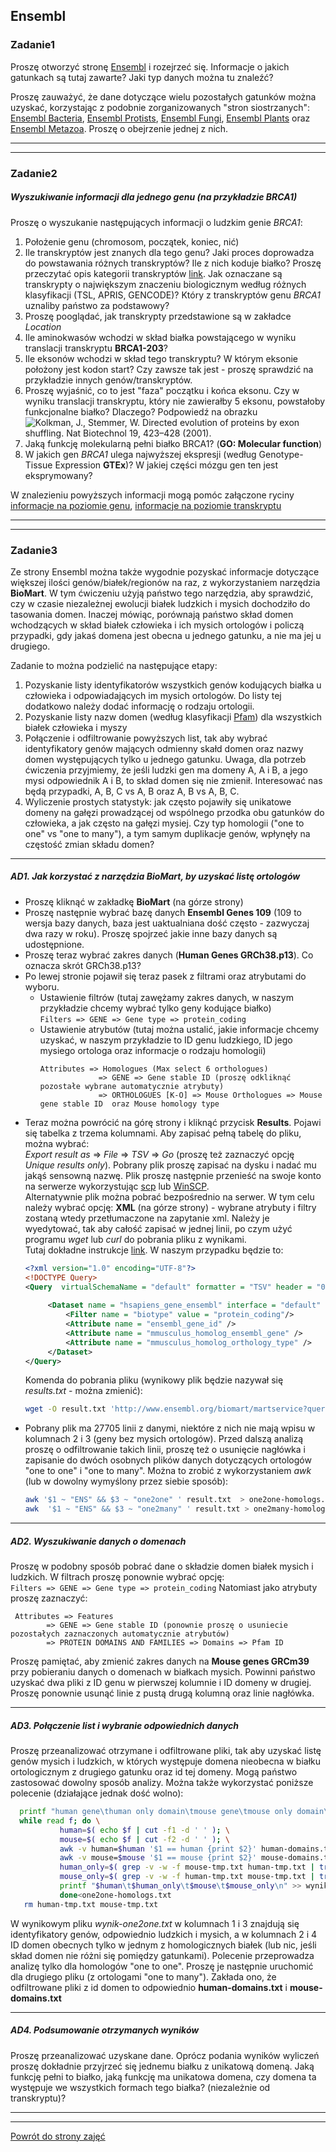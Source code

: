 ## Ensembl  

### Zadanie1 
Proszę otworzyć stronę [Ensembl](https://www.ensembl.org/index.html) i rozejrzeć się. Informacje o jakich gatunkach są tutaj zawarte? 
Jaki typ danych można tu znaleźć? 
  
Proszę zauważyć, że dane dotyczące wielu pozostałych gatunków można uzyskać, korzystając z podobnie zorganizowanych "stron siostrzanych":
 [Ensembl Bacteria](http://bacteria.ensembl.org/index.html), [Ensembl Protists](http://protists.ensembl.org/index.html), 
 [Ensembl Fungi](http://fungi.ensembl.org/index.html), [Ensembl Plants](http://plants.ensembl.org/index.html) oraz 
 [Ensembl Metazoa](http://metazoa.ensembl.org/index.html). Proszę o obejrzenie jednej z nich.    

***
***

### Zadanie2 
##### Wyszukiwanie informacji dla jednego genu (na przykładzie *BRCA1*)
Proszę o wyszukanie następujących informacji o ludzkim genie *BRCA1*:  
 1. Położenie genu (chromosom, początek, koniec, nić)  
 2. Ile transkryptów jest znanych dla tego genu? Jaki proces doprowadza do powstawania różnych transkryptów? 
 Ile z nich koduje białko? Proszę przeczytać opis kategorii transkryptów
  [link](https://www.ensembl.org/info/genome/genebuild/transcript_quality_tags.html#tsl). Jak oznaczane są transkrypty o 
  największym znaczeniu biologicznym według różnych klasyfikacji (TSL, APRIS, GENCODE)? Który z transkryptów genu *BRCA1* uznaliby
   państwo za podstawowy?
 3. Proszę pooglądać, jak transkrypty przedstawione są w zakładce *Location*   
 4. Ile aminokwasów wchodzi w skład białka powstającego w wyniku translacji transkryptu **BRCA1-203**?
 5. Ile eksonów wchodzi w skład tego transkryptu? W którym eksonie położony jest kodon start? Czy zawsze tak jest - 
 proszę sprawdzić na przykładzie innych genów/transkryptów.  
 6. Proszę wyjaśnić, co to jest "faza" początku i końca eksonu. Czy w wyniku translacji transkryptu, który nie zawierałby 5 eksonu, 
 powstałoby funkcjonalne białko? Dlaczego? Podpowiedź na obrazku ![*Kolkman, J., Stemmer, W. Directed evolution of proteins by exon shuffling. Nat Biotechnol 19, 423–428 (2001).*](faza-eksonow.png)
 7. Jaką funkcję molekularną pełni białko BRCA1? (**GO: Molecular function**)
 8. W jakich gen *BRCA1* ulega najwyższej ekspresji (według Genotype-Tissue Expression **GTEx**)? W jakiej części mózgu gen ten jest eksprymowany?

W znalezieniu powyższych informacji mogą pomóc załączone ryciny [informacje na poziomie genu](https://github.com/genomika-2020/genomika/blob/master/cwiczenia1/gene-level.png), [informacje na poziomie transkryptu](https://github.com/genomika-2020/genomika/blob/master/cwiczenia1/transcript-level.png)  
  
***
***
  
 ### Zadanie3
Ze strony Ensembl można także wygodnie pozyskać informacje dotyczące większej ilości genów/białek/regionów na raz, z 
wykorzystaniem narzędzia **BioMart**. W tym ćwiczeniu użyją państwo tego narzędzia, aby sprawdzić, czy w czasie niezależnej 
ewolucji białek ludzkich i mysich dochodziło do tasowania domen. Inaczej mówiąc, porównają państwo skład domen wchodzących w skład 
białek człowieka i ich mysich ortologów i policzą przypadki, gdy jakaś domena jest obecna u jednego gatunku, a nie ma jej u drugiego.    
  
 Zadanie to można podzielić na następujące etapy:  
  1. Pozyskanie listy identyfikatorów wszystkich genów kodujących białka u człowieka i odpowiadających im mysich ortologów. 
  Do listy tej dodatkowo należy dodać informację o rodzaju ortologii.  
  2. Pozyskanie listy nazw domen (według klasyfikacji [Pfam](https://pfam.xfam.org/)) dla wszystkich białek człowieka i myszy
  3. Połączenie i odfiltrowanie powyższych list, tak aby wybrać identyfikatory genów mających odmienny skałd domen oraz nazwy domen 
  występujących tylko u jednego gatunku. Uwaga, dla potrzeb ćwiczenia przyjmiemy, że jeśli ludzki gen ma domeny A, A i B, 
  a jego mysi odpowiednik A i B, to skład domen się nie zmienił. Interesować nas będą przypadki, 
   A, B, C vs A, B oraz A, B vs A, B, C.   
  4. Wyliczenie prostych statystyk: jak często pojawiły się unikatowe domeny na gałęzi prowadzącej od wspólnego przodka 
  obu gatunków do człowieka, a jak często na gałęzi mysiej. Czy typ homologii ("one to one" vs "one to many"), 
  a tym samym duplikacje genów, wpłynęły na częstość zmian składu domen? 

***

##### AD1. Jak korzystać z narzędzia BioMart, by uzyskać listę ortologów
 * Proszę kliknąć w zakładkę **BioMart** (na górze strony) 
 * Proszę następnie wybrać bazę danych **Ensembl Genes 109** (109 to wersja bazy danych, baza jest uaktualniana dość często -
  zazwyczaj dwa razy w roku). Proszę spojrzeć jakie inne bazy danych są udostępnione.    
 * Proszę teraz wybrać zakres danych (**Human Genes GRCh38.p13**). Co oznacza skrót GRCh38.p13? 
 * Po lewej stronie pojawił się teraz pasek z filtrami oraz atrybutami do wyboru.
   * Ustawienie filtrów (tutaj zawężamy zakres danych, w naszym przykładzie chcemy wybrać tylko geny kodujące białko)  
    `Filters => GENE => Gene type => protein_coding`   
   * Ustawienie atrybutów (tutaj można ustalić, jakie informacje chcemy uzyskać, w naszym przykładzie to ID genu ludzkiego, 
   ID jego mysiego ortologa oraz informacje o rodzaju homologii)  
      ```
      Attributes => Homologues (Max select 6 orthologues)   
                   => GENE => Gene stable ID (proszę odkliknąć pozostałe wybrane automatycznie atrybuty)  
                   => ORTHOLOGUES [K-O] => Mouse Orthologues => Mouse gene stable ID  oraz Mouse homology type
      ```
 * Teraz można powrócić na górę strony i kliknąć przycisk **Results**. Pojawi się tabelka z trzema kolumnami. Aby zapisać pełną tabelę do 
 pliku, można wybrać:  
 *Export result as* => *File* => *TSV* => *Go* (proszę też zaznaczyć opcję *Unique results only*). Pobrany plik proszę zapisać na dysku i 
 nadać mu jakąś sensowną nazwę. Plik proszę następnie przenieść na swoje konto na serwerze wykorzystując [scp](https://github.com/genomika-2020/genomika/blob/master/README.md#przenoszenie-plików-na-serwer) lub
  [WinSCP](https://github.com/genomika-2020/genomika/blob/master/README.md#przenoszenie-plików-na-serwer).    
  Alternatywnie plik można pobrać bezpośrednio na serwer. W tym celu należy wybrać opcję: **XML** (na górze strony) -
   wybrane atrybuty i filtry zostaną wtedy przetłumaczone na zapytanie xml.
    Należy je wyedytować, tak aby całość zapisać w jednej linii, po czym użyć programu *wget* lub *curl* do 
   pobrania pliku z wynikami.  
   Tutaj dokładne instrukcje [link](https://www.ensembl.org/info/data/biomart/biomart_restful.html). 
   W naszym przypadku będzie to:
   ```xml
   <?xml version="1.0" encoding="UTF-8"?>
   <!DOCTYPE Query>
   <Query  virtualSchemaName = "default" formatter = "TSV" header = "0" uniqueRows = "0" count = "" datasetConfigVersion = "0.6" >
			
	    <Dataset name = "hsapiens_gene_ensembl" interface = "default" >
		    <Filter name = "biotype" value = "protein_coding"/>
		    <Attribute name = "ensembl_gene_id" />
		    <Attribute name = "mmusculus_homolog_ensembl_gene" />
		    <Attribute name = "mmusculus_homolog_orthology_type" />
	    </Dataset>
   </Query>
   ```  
   Komenda do pobrania pliku (wynikowy plik będzie nazywał się *results.txt* - można zmienić):
    ```bash
    wget -O result.txt 'http://www.ensembl.org/biomart/martservice?query=<?xml version="1.0" encoding="UTF-8"?><!DOCTYPE Query><Query  virtualSchemaName = "default" formatter = "TSV" header = "0" uniqueRows = "0" count = "" datasetConfigVersion = "0.6" > <Dataset name = "hsapiens_gene_ensembl" interface = "default" ><Filter name = "biotype" value = "protein_coding"/><Attribute name = "ensembl_gene_id" /><Attribute name = "mmusculus_homolog_ensembl_gene" /><Attribute name = "mmusculus_homolog_orthology_type" /></Dataset></Query>'
   ```
 *  Pobrany plik ma 27705 linii z danymi, niektóre z nich nie mają wpisu w kolumnach 2 i 3 (geny bez mysich ortologów).
  Przed dalszą analizą proszę o odfiltrowanie takich linii, proszę też o usunięcie nagłówka i zapisanie do dwóch osobnych plików danych dotyczących 
  ortologów "one to one" i "one to many". Można to zrobić z wykorzystaniem *awk* (lub w dowolny wymyślony przez siebie sposób):  
    ```bash
    awk '$1 ~ "ENS" && $3 ~ "one2one" ' result.txt  > one2one-homologs.txt     ##kolumna pierwsza zawiera tekst "ENS" i kolumna 3 zawiera tekst "one2one" 
    awk  '$1 ~ "ENS" && $3 ~ "one2many" ' result.txt > one2many-homologs.txt   ##kolumna pierwsza zawiera tekst "ENS" i kolumna 3 zawiera tekst "one2many" 
    ```
***

 ##### AD2. Wyszukiwanie danych o domenach
 Proszę w podobny sposób pobrać dane o składzie domen białek mysich i ludzkich. 
 W filtrach proszę ponownie wybrać opcję:  
  `Filters => GENE => Gene type => protein_coding`
 Natomiast jako atrybuty proszę zaznaczyć:  
 ```
  Attributes => Features
         => GENE => Gene stable ID (ponownie proszę o usuniecie pozostałych zaznaczonych automatycznie atrybutów)
         => PROTEIN DOMAINS AND FAMILIES => Domains => Pfam ID 
``` 
Proszę pamiętać, aby zmienić zakres danych na **Mouse genes GRCm39** 
przy pobieraniu danych o domenach w białkach mysich. Powinni państwo uzyskać dwa pliki z ID genu w pierwszej kolumnie i ID domeny w drugiej.
Proszę ponownie usunąć linie z pustą drugą kolumną oraz linie nagłówka. 

***  
  ##### AD3. Połączenie list i wybranie odpowiednich danych
   Proszę przeanalizować otrzymane i odfiltrowane pliki, tak aby uzyskać listę genów mysich i ludzkich,
   w których występuje domena nieobecna w białku ortologicznym z drugiego gatunku oraz id tej domeny.
    Mogą państwo zastosować dowolny sposób analizy.
   Można także wykorzystać poniższe polecenie (działające jednak dość wolno):
   ```bash
     printf "human gene\thuman only domain\tmouse gene\tmouse only domain\n" >> wynik-one2one.txt
     while read f; do \
              human=$( echo $f | cut -f1 -d ' ' ); \
              mouse=$( echo $f | cut -f2 -d ' ' ); \
              awk -v human=$human '$1 == human {print $2}' human-domains.txt | sort | uniq > human-tmp.txt ; \
              awk -v mouse=$mouse '$1 == mouse {print $2}' mouse-domains.txt | sort | uniq > mouse-tmp.txt; \
              human_only=$( grep -v -w -f mouse-tmp.txt human-tmp.txt | tr '\n' ';' | sed 's/;$//' ); \
              mouse_only=$( grep -v -w -f human-tmp.txt mouse-tmp.txt | tr '\n' ';' | sed 's/;$//' ); \
              printf "$human\t$human_only\t$mouse\t$mouse_only\n" >> wynik-one2one.txt;\
              done<one2one-homologs.txt
      rm human-tmp.txt mouse-tmp.txt
```
  
  W wynikowym pliku *wynik-one2one.txt* w kolumnach 1 i 3 znajdują się identyfikatory genów, odpowiednio ludzkich i mysich, a w
  kolumnach 2 i 4 ID domen obecnych tylko w jednym z homologicznych białek (lub nic, jeśli skład domen nie różni się pomiędzy gatunkami). 
  Polecenie przeprowadza analizę tylko dla homologów "one to one". Proszę je następnie uruchomić dla drugiego pliku
  (z ortologami "one to many").
  Zakłada ono, że odfiltrowane pliki z id domen to odpowiednio **human-domains.txt** i **mouse-domains.txt**  
  
***    
  ##### AD4. Podsumowanie otrzymanych wyników
   Proszę przeanalizować uzyskane dane. Oprócz podania wyników wyliczeń proszę dokładnie przyjrzeć się jednemu białku z unikatową domeną.
   Jaką funkcję pełni to białko, jaką funkcję ma unikatowa domena, czy domena ta występuje we wszystkich formach tego białka?
    (niezależnie od transkryptu)?     
 
 ***
 ***
[Powrót do strony zajęć](https://github.com/genomika-2020/genomika/blob/master/README.md)
